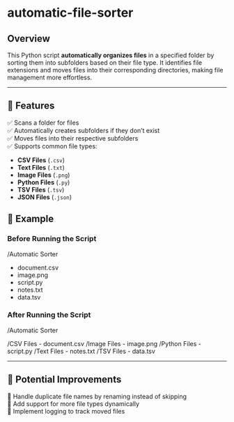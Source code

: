 # automatic-file-sorter

## Overview  
This Python script **automatically organizes files** in a specified folder by sorting them into subfolders based on their file type. It identifies file extensions and moves files into their corresponding directories, making file management more effortless.

---

## 🚀 Features  
✅ Scans a folder for files  
✅ Automatically creates subfolders if they don’t exist  
✅ Moves files into their respective subfolders  
✅ Supports common file types:  
- **CSV Files** (`.csv`)  
- **Text Files** (`.txt`)  
- **Image Files** (`.png`)  
- **Python Files** (`.py`)  
- **TSV Files** (`.tsv`)  
- **JSON Files** (`.json`)  

## 📂 Example  

### Before Running the Script  
/Automatic Sorter
  - document.csv
  - image.png
  - script.py
  - notes.txt
  - data.tsv

### After Running the Script  
/Automatic Sorter

  /CSV Files
    - document.csv
  /Image Files
    - image.png
  /Python Files
    - script.py
  /Text Files
    - notes.txt
  /TSV Files
    - data.tsv

---

## 🔧 Potential Improvements  
🔹 Handle duplicate file names by renaming instead of skipping  
🔹 Add support for more file types dynamically  
🔹 Implement logging to track moved files  

